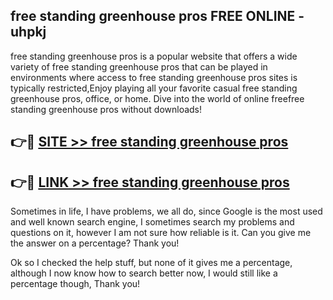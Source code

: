 ## free standing greenhouse pros FREE ONLINE - uhpkj

free standing greenhouse pros is a popular website that offers a wide variety of free standing greenhouse pros that can be played in environments where access to free standing greenhouse pros sites is typically restricted,Enjoy playing all your favorite casual free standing greenhouse pros, office, or home. Dive into the world of online freefree standing greenhouse pros without downloads!

## 👉🔴 [SITE >> free standing greenhouse pros](http://news.freeplayer.one?title=free_standing_greenhouse_pros&ref=FRRE)

## 👉🔴 [LINK >> free standing greenhouse pros](http://news.freeplayer.one?title=free_standing_greenhouse_pros&ref=FREE)

Sometimes in life, I have problems, we all do, since Google is the most used and well known search engine, I sometimes search my problems and questions on it, however I am not sure how reliable is it. Can you give me the answer on a percentage? Thank you!

Ok so I checked the help stuff, but none of it gives me a percentage, although I now know how to search better now, I would still like a percentage though, Thank you!